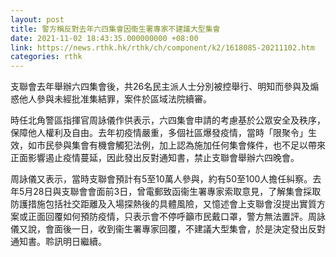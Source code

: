 ```yaml
---
layout: post
title: 警方稱反對去年六四集會因衞生署專家不建議大型集會
date: 2021-11-02 18:43:35.000000000 +08:00
link: https://news.rthk.hk/rthk/ch/component/k2/1618085-20211102.htm
categories: rthk
---
```


支聯會去年舉辦六四集會後，共26名民主派人士分別被控舉行、明知而參與及煽惑他人參與未經批准集結罪，案件於區域法院續審。

時任北角警區指揮官周詠儀作供表示，六四集會申請的考慮基於公眾安全及秩序，保障他人權利及自由。去年初疫情嚴重，多個社區爆發疫情，當時「限聚令」生效，如市民參與集會有機會觸犯法例，加上認為施加任何集會條件，也不足以帶來正面影響遏止疫情蔓延，因此發出反對通知書，禁止支聯會舉辦六四晚會。

周詠儀又表示，當時支聯會預計有5至10萬人參與，約有50至100人擔任糾察。去年5月28日與支聯會會面前3日，曾電郵致函衞生署專家索取意見，了解集會採取防護措施包括社交距離及入場探熱後的具體風險，又憶述會上支聯會沒提出實質方案或正面回覆如何預防疫情，只表示會不停呼籲市民戴口罩，警方無法置評。周詠儀又說，會面後一日，收到衞生署專家回覆，不建議大型集會，於是決定發出反對通知書。聆訊明日繼續。

